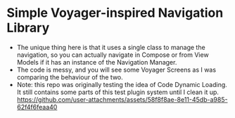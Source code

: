 # Simple Voyager-inspired Navigation Library

- The unique thing here is that it uses a single class to manage the navigation, so you can actually navigate in Compose or from View Models if it has an instance of the Navigation Manager.
- The code is messy, and you will see some Voyager Screens as I was comparing the behaviour of the two.
- Note: this repo was originally testing the idea of Code Dynamic Loading. It still contains some parts of this test plugin system until I clean it up.
https://github.com/user-attachments/assets/58f8f8ae-8e11-45db-a985-62f4f6feaa40

